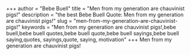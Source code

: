 +++
author = "Bebe Buell"
title = "Men from my generation are chauvinist pigs!"
description = "the best Bebe Buell Quote: Men from my generation are chauvinist pigs!"
slug = "men-from-my-generation-are-chauvinist-pigs!"
keywords = "Men from my generation are chauvinist pigs!,bebe buell,bebe buell quotes,bebe buell quote,bebe buell sayings,bebe buell saying,quotes, sayings,quote, saying, motivation"
+++
Men from my generation are chauvinist pigs!
